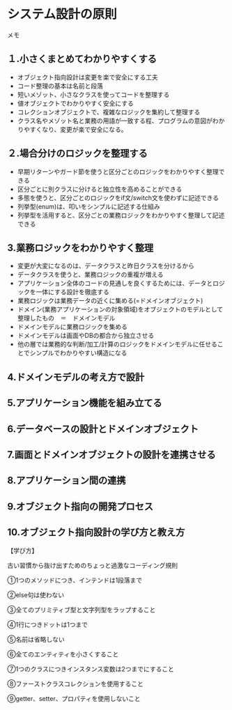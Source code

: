 # システム設計の原則
メモ

## １.小さくまとめてわかりやすくする

- オブジェクト指向設計は変更を楽で安全にする工夫
- コード整理の基本は名前と段落
- 短いメゾット、小さなクラスを使ってコードを整理する
- 値オブジェクトでわかりやすく安全にする
- コレクションオブジェクトで、複雑なロジックを集約して整理する
- クラス名やメゾット名と業務の用語が一致する程、プログラムの意図がわかりやすくなり、変更が楽で安全になる。


## ２.場合分けのロジックを整理する

- 早期リターンやガード節を使うと区分ごとのロジックをわかりやすく整理できる
- 区分ごとに別クラスに分けると独立性を高めることができる
- 多態を使うと、区分ごとのロジックをif文/switch文を使わずに記述できる
- 列挙型(enum)は、叩いをシンプルに記述する仕組み
- 列挙型を活用すると、区分ごとの業務ロジックをわかりやすく整理して記述できる

## 3.業務ロジックをわかりやすく整理

- 変更が大変になるのは、データクラスと昨日クラスを分けるから
- データクラスを使うと、業務ロジックの重複が増える
- アプリケーション全体のコードの見通しを良くするためには、データとロジックを一体にする設計を徹底する
- 業務ロジックは業務データの近くに集める(=ドメインオブジェクト)
- ドメイン(業務アプリケーションの対象領域)をオブジェクトのモデルとして整理したもの　＝　ドメインモデル
- ドメインモデルに業務ロジックを集める
- ドメインモデルは画面やDBの都合から独立させる
- 他の層では業務的な判断/加工/計算のロジックをドメインモデルに任せることでシンプルでわかりやすい構造になる

## 4.ドメインモデルの考え方で設計

## 5.アプリケーション機能を組み立てる

## 6.データベースの設計とドメインオブジェクト

## 7.画面とドメインオブジェクトの設計を連携させる

## 8.アプリケーション間の連携

## 9.オブジェクト指向の開発プロセス

## 10.オブジェクト指向設計の学び方と教え方
【学び方】

古い習慣から抜け出すためのちょっと過激なコーディング規則

①1つのメソッドにつき、インテンドは1段落まで

②else句は使わない

③全てのプリミティブ型と文字列型をラップすること

④1行につきドットは1つまで

⑤名前は省略しない

⑥全てのエンティティを小さくすること

⑦1つのクラスにつきインスタンス変数は2つまでにすること

⑧ファーストクラスコレクションを使用すること

⑨getter、setter、プロパティを使用しないこと
